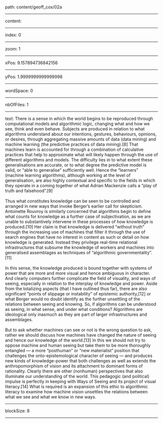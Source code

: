 path: content/geoff_cox/02a

----

content: 

----

index: 0

----

zoom: 1

----

xPos: 9.157894736842156

----

yPos: 1.9999999999999998

----

wordSpace: 0

----

nbOfFiles: 1

----

text: There is a sense in which the world begins to be reproduced through computational models and algorithmic logic, changing what and how we see, think and even behave. Subjects are produced in relation to what algorithms understand about our intentions, gestures, behaviours, opinions, or desires, through aggregating massive amounts of data (data mining) and machine learning (the predictive practices of data mining).[8] That machines learn is accounted for through a combination of calculative practices that help to approximate what will likely happen through the use of different algorithms and models. The difficulty lies in to what extent these generalisations are accurate, or to what degree the predictive model is valid, or “able to generalise” sufficiently well. Hence the “learners” (machine learning algorithms), although working at the level of generalisation, are also highly contextual and specific to the fields in which they operate in a coming together of what Adrian Mackenzie calls a “play of truth and falsehood”.[9]  
   
Thus what constitutes knowledge can be seen to be controlled and arranged in new ways that invoke Berger’s earlier call for skepticism. Antoinette Rouvroy is similarly concerned that algorithms begin to define what counts for knowledge as a further case of subjectivation, as we are unable to substantively intervene in these processes of how knowledge is produced.[10] Her claim is that knowledge is delivered “without truth” through the increasing use of machines that filter it through the use of search engines that have no interest in content as such or detail on how knowledge is generated. Instead they privilege real-time relational infrastructures that subsume the knowledge of workers and machines into generalised assemblages as techniques of “algorithmic governmentality”.[11]  
   
In this sense, the knowledge produced is bound together with systems of power that are more and more visual and hence ambiguous in character. And clearly computers further complicate the field of visuality, and ways of seeing, especially in relation to the interplay of knowledge and power. Aside from the totalizing aspects (that I have outlined thus far), there are also significant “points of slippage or instability” of epistemic authority,[12] or what Berger would no doubt identify as the further unsettling of the relations between seeing and knowing. So, if algorithms can be understood as seeing, in what sense, and under what conditions? Algorithms are ideological only inasmuch as they are part of larger infrastructures and assemblages.   
   
But to ask whether machines can see or not is the wrong question to ask, rather we should discuss how machines have changed the nature of seeing and hence our knowledge of the world.[13] In this we should not try to oppose machine and human seeing but take them to be more thoroughly entangled — a more “posthuman” or “new materialist” position that challenges the onto-epistemological character of seeing — and produces new kinds of knowledge-power that both challenges as well as extends the anthropomorphism of vision and its attachment to dominant forms of rationality. Clearly there are other (nonhuman) perspectives that also illuminate our understanding of the world. This pedagogic (and political) impulse is perfectly in keeping with Ways of Seeing and its project of visual literacy.[14] What is required is an expansion of this ethic to algorithmic literacy to examine how machine vision unsettles the relations between what we see and what we know in new ways. 


----

blockSize: 8

----

